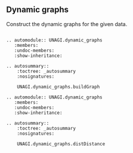 ## Dynamic graphs

Construct the dynamic graphs for the given data. 


```{eval-rst}

.. automodule:: UNAGI.dynamic_graphs
   :members:
   :undoc-members:
   :show-inheritance:

.. autosummary::
    :toctree: _autosummary
    :nosignatures:

    UNAGI.dynamic_graphs.buildGraph

.. automodule:: UNAGI.dynamic_graphs
   :members:
   :undoc-members:
   :show-inheritance:

.. autosummary::
    :toctree: _autosummary
    :nosignatures:

    UNAGI.dynamic_graphs.distDistance
```